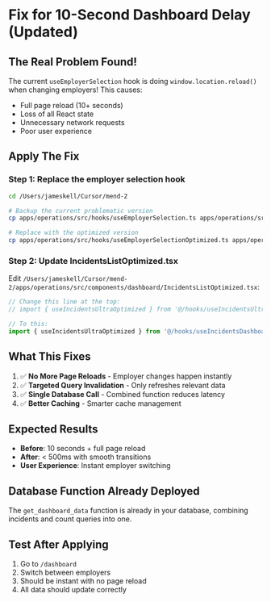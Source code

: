 # Fix for 10-Second Dashboard Delay (Updated)

## The Real Problem Found!

The current `useEmployerSelection` hook is doing `window.location.reload()` when changing employers! This causes:
- Full page reload (10+ seconds)
- Loss of all React state
- Unnecessary network requests
- Poor user experience

## Apply The Fix

### Step 1: Replace the employer selection hook

```bash
cd /Users/jameskell/Cursor/mend-2

# Backup the current problematic version
cp apps/operations/src/hooks/useEmployerSelection.ts apps/operations/src/hooks/useEmployerSelection.ts.bak2

# Replace with the optimized version
cp apps/operations/src/hooks/useEmployerSelectionOptimized.ts apps/operations/src/hooks/useEmployerSelection.ts
```

### Step 2: Update IncidentsListOptimized.tsx

Edit `/Users/jameskell/Cursor/mend-2/apps/operations/src/components/dashboard/IncidentsListOptimized.tsx`:

```typescript
// Change this line at the top:
// import { useIncidentsUltraOptimized } from '@/hooks/useIncidentsUltraOptimized';

// To this:
import { useIncidentsUltraOptimized } from '@/hooks/useIncidentsDashboardOptimized';
```

## What This Fixes

1. ✅ **No More Page Reloads** - Employer changes happen instantly
2. ✅ **Targeted Query Invalidation** - Only refreshes relevant data
3. ✅ **Single Database Call** - Combined function reduces latency
4. ✅ **Better Caching** - Smarter cache management

## Expected Results

- **Before**: 10 seconds + full page reload
- **After**: < 500ms with smooth transitions
- **User Experience**: Instant employer switching

## Database Function Already Deployed

The `get_dashboard_data` function is already in your database, combining incidents and count queries into one.

## Test After Applying

1. Go to `/dashboard`
2. Switch between employers
3. Should be instant with no page reload
4. All data should update correctly
